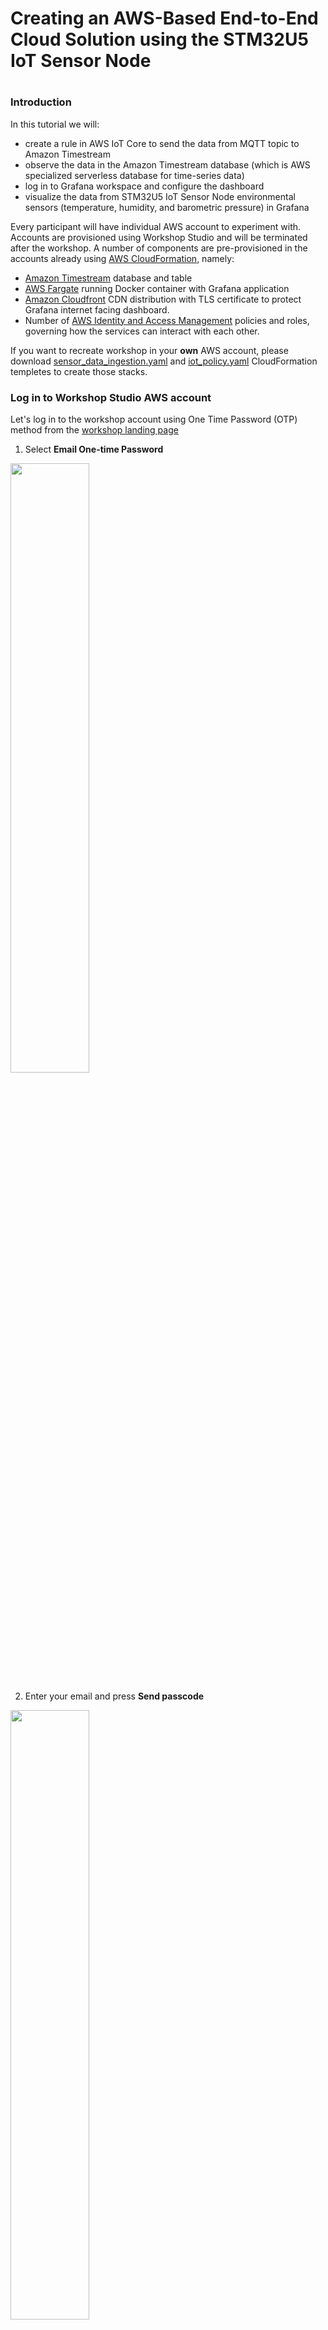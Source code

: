 # Creating an AWS-Based End-to-End Cloud Solution using the STM32U5 IoT Sensor Node
# 

### Introduction

In this tutorial we will:

- create a rule in AWS IoT Core to send the data from MQTT topic to Amazon Timestream
- observe the data in the Amazon Timestream database (which is AWS specialized serverless database for time-series data)
- log in to Grafana workspace and configure the dashboard
- visualize the data from STM32U5 IoT Sensor Node environmental sensors (temperature, humidity, and barometric pressure) in Grafana

Every participant will have individual AWS account to experiment with. Accounts are provisioned using Workshop Studio and will be terminated after the workshop.
A number of components are pre-provisioned in the accounts already using [AWS CloudFormation](https://aws.amazon.com/cloudformation/), namely:
- [Amazon Timestream](https://aws.amazon.com/timestream/) database and table
- [AWS Fargate](https://aws.amazon.com/fargate/) running Docker container with Grafana application
- [Amazon Cloudfront](https://aws.amazon.com/cloudfront/) CDN distribution with TLS certificate to protect Grafana internet facing dashboard.
- Number of [AWS Identity and Access Management](https://aws.amazon.com/iam/) policies and roles, governing how the services can interact with each other.

If you want to recreate workshop in your **own** AWS account, please download [sensor_data_ingestion.yaml](https://github.com/ashmagin/STM32U5VirtualWorkshop2023/sensor_data_ingestion.yaml) and [iot_policy.yaml](https://github.com/ashmagin/STM32U5VirtualWorkshop2023/iot_policy.yaml) CloudFormation templetes to create those stacks.

### Log in to Workshop Studio AWS account

Let's log in to the workshop account using One Time Password (OTP) method from the [workshop landing page](https://catalog.us-east-1.prod.workshops.aws/join?access-code=0760-05334e-84)

1. Select **Email One-time Password**
<img src="images/otpInit.png" width="50%" height="50%">

2. Enter your email and press **Send passcode**
<img src="images/otpEmail.png" width="50%" height="50%">

3. Check your email and enter the 9-digit value in the prompt and press **Sign in**
<img src="images/otpPasscode.png" width="50%" height="50%">

4. Tick the checkbox accepting the Terms and conditions and press **Join Event**
<img src="images/termsAndConditions.png" width="50%" height="50%">

5. At the left bottom panel *"AWS Account access"* select **Open AWS Console (us-east-1)**
<img src="images/awsAccountAccess.png" width="50%" height="50%">

### MQTT topics structure and payload format

In the STM32U5 AWS QuickConnect workshop, you should already know the deviceID. If not open the serial console to STM32U5 and reset the board pressing the black RST button. Look for the string similar to:

```
<INF>      790 [MQTTAgent ] Client Certificate: CN=stm32u5-a61b1620323443M0, SN:0x5A7C3C321EDBC7F9
```
The CN value is the first level MQTT topic that your device is publishing on. Environmental sensors are published to:

```
stm32u5-XXXXXXXXXXXXXXXX/env_sensor_data
```
In my case it is *stm32u5-8b74032038373303/env_sensor_data*

The payload for environmental sensors is a structured JSON:

```json
{
  "temp_0_c": 34.11742,
  "rh_pct": 30.602741,
  "temp_1_c": 34.150002,
  "baro_mbar": 1000.073242
}
```
It is important as it allows rule engine to do transformation and enrichment of data on the fly.

Let's verify that our STM32U5 IoT Discovery Node sends messages to AWS IoT Core.

1. In the AWS Console navigate to **Services $\to$ Internet of Things $\to$ IoT Core**.
<img src="images/iotCore.png" width="50%" height="50%">

2. Navigate to **MQTT Test Client**. Subscribe to all MQTT topics by entering **#** symbol in the Subscribe field and click **Subscribe**
<img src="images/mqttTestClient.png" width="50%" height="50%">

3. Observe messages. Click on pause, copy and save your MQTT topic. Remember, it has format *stm32u5-XXXXXXXXXXXXXXXX/env_sensor_data*. We will need that value later.
<img src="images/mqttMessage.png" width="50%" height="50%">

Now that we know our topic structure and payload, lets publish that data to Amazon Timestream database.


### AWS IoT Core Rules

AWS IoT rules give your devices an ability to send the data from MQTT topics to a variety of AWS services, such as S3, DynamoDB, Lambda, OpenSearch, Timestream, etc. Rules also can perform data filtering and transformation. To learm more refer to [official documentation](https://docs.aws.amazon.com/iot/latest/developerguide/iot-rules.html).

1. In the AWS Console navigate to **Services $\to$ Internet of Things $\to$ IoT Core**. On that screen from the left-hand panel chose **Message Routing $\to$ Rules**
<img src="images/iotCore.png" width="50%" height="50%">

2. Create the rule with the name *MQTTtoTimestream* and description *Send data from STM32U5 environmental sensors to Amazon Timestream timeseries database*. Click **Next**
<img src="images/ruleInit.png" width="50%" height="50%">

3. Enter the SQL statement to get temperature and humidity reading from environmental sensors payload and click **Next**
```sql
SELECT temp_0_c AS temperature, rh_pct AS humidity, baro_mbar AS pressure FROM 'stm32u5-XXXXXXXXXXXXXXXX/env_sensor_data'
```
<img src="images/ruleSQL.png" width="50%" height="50%">

4. Attach the action. Choose **Timestream table** as the Action, select *SensorData* database and *stm32u5* as a table. Configure the dimension with the dimension name *name* and dimension value *stm32u5*. For IAM role, search for *sensor-data-ingestion-TimestreamInsertRole-XXXXXXXXXXXX* role.
<img src="images/ruleAction.png" width="50%" height="50%">

5. Inspect the input and click **Create**
<img src="images/ruleCreate.png" width="50%" height="50%">

### Amazon Timestream

Let's verify that the rule is sending the data to the database

1. In the AWS Console navigate to **Services $\to$ Database $\to$ Amazon Timestream**. Or Search for *"Timestream"*
<img src="images/timestreamConsole.png" width="50%" height="50%">

2. Expand the left-side navigation panel by clicking on **$\equiv$** symbol
<img src="images/timestreamSidePanel.png" width="50%" height="50%">

3. Navigate to **Management Tools $\to$ Query Editor**. Find *stm32u5* table and click on the triple vertical dots on the right-hand side. Click on **Preview data**
<img src="images/timestreamQueryPreview.png" width="50%" height="50%">

4. Run the query
<img src="images/timestreamQueryRun.png" width="50%" height="50%">

5. Inspect the result
<img src="images/timestreamQueryResults.png" width="50%" height="50%">

### Amazon Grafana

1. In AWS Console navigate to **Services $\to$ Management&Governance $\to$ CloudFormation**
2. Click on *sensor-data-ingestion* stack and then inspect *Outputs* tab. There should be *Grafana URL* filed. Click on the URL that should look similar to http://dxxxxxxxxxxxx.cloudfront.net/
3. In the Grafana login screen use *workshop* as username and *stm32u5* as a password
<img src="images/grafanaLogin.png" width="50%" height="50%">

4. Dashboard should start displaying the values from Amazon Timestream stm32u5 table. If values are not displayed, please click **Edit** on correspondent widget and verify that the query and the measurement fields are correct. The dashboard should look like this.
<img src="images/grafanaDashboard.png" width="50%" height="50%">

5. Please note that temperature on the sensor can be significantly higher than ambient due to the proximity to WiFi module that gets warm quickly
6. Breathe at the board and observe the humidity graph changes

### This concludes the workshop 
